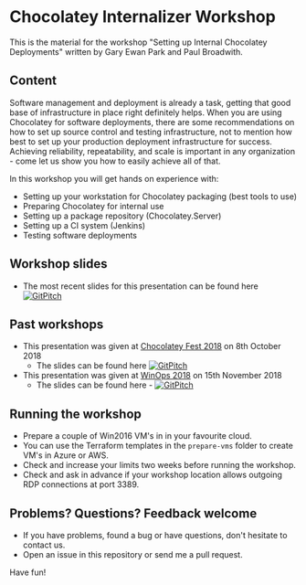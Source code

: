 # Chocolatey Internalizer Workshop

This is the material for the workshop "Setting up Internal Chocolatey Deployments" written by Gary Ewan Park and Paul Broadwith.

## Content

Software management and deployment is already a task, getting that good base of infrastructure in place right definitely helps. When you are using Chocolatey for software deployments, there are some recommendations on how to set up source control and testing infrastructure, not to mention how best to set up your production deployment infrastructure for success. Achieving reliability, repeatability, and scale is important in any organization - come let us show you how to easily achieve all of that.

In this workshop you will get hands on experience with:

- Setting up your workstation for Chocolatey packaging (best tools to use)
- Preparing Chocolatey for internal use
- Setting up a package repository (Chocolatey.Server)
- Setting up a CI system (Jenkins)
- Testing software deployments

## Workshop slides

- The most recent slides for this presentation can be found here [![GitPitch](https://gitpitch.com/assets/badge.svg)](https://gitpitch.com/gep13/chocolatey-internalizer-workshop/master)

## Past workshops

- This presentation was given at [Chocolatey Fest 2018](https://chocolateyfest.com/) on 8th October 2018
  - The slides can be found here [![GitPitch](https://gitpitch.com/assets/badge.svg)](https://gitpitch.com/gep13/chocolatey-internalizer-workshop/chocolateyfest2018)
- This presentation was given at [WinOps 2018](https://www.winops.org/london-2018/) on 15th November 2018
  - The slides can be found here - [![GitPitch](https://gitpitch.com/assets/badge.svg)](https://gitpitch.com/gep13/chocolatey-internalizer-workshop/winops2018)

## Running the workshop

- Prepare a couple of Win2016 VM's in in your favourite cloud.
- You can use the Terraform templates in the `prepare-vms` folder to create VM's in Azure or AWS.
- Check and increase your limits two weeks before running the workshop.
- Check and ask in advance if your workshop location allows outgoing RDP connections at port 3389.

## Problems? Questions? Feedback welcome

- If you have problems, found a bug or have questions, don't hesitate to contact us.
- Open an issue in this repository or send me a pull request.

Have fun!
